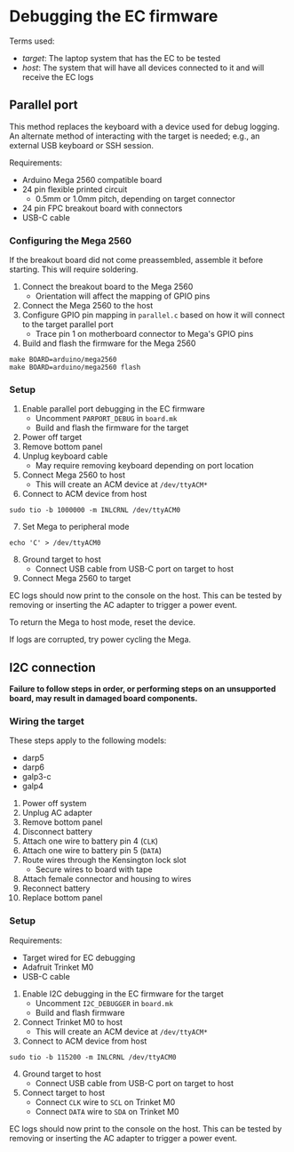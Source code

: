 # Debugging the EC firmware

Terms used:
- *target*: The laptop system that has the EC to be tested
- *host*: The system that will have all devices connected to it and
    will receive the EC logs

## Parallel port

This method replaces the keyboard with a device used for debug logging.
An alternate method of interacting with the target is needed; e.g., an
external USB keyboard or SSH session.

Requirements:
- Arduino Mega 2560 compatible board
- 24 pin flexible printed circuit
    - 0.5mm or 1.0mm pitch, depending on target connector
- 24 pin FPC breakout board with connectors
- USB-C cable

### Configuring the Mega 2560

If the breakout board did not come preassembled, assemble it before
starting. This will require soldering.

1. Connect the breakout board to the Mega 2560
    - Orientation will affect the mapping of GPIO pins
2. Connect the Mega 2560 to the host
3. Configure GPIO pin mapping in `parallel.c` based on how it will
    connect to the target parallel port
    - Trace pin 1 on motherboard connector to Mega's GPIO pins
4. Build and flash the firmware for the Mega 2560
```
make BOARD=arduino/mega2560
make BOARD=arduino/mega2560 flash
```

### Setup

1. Enable parallel port debugging in the EC firmware
    - Uncomment `PARPORT_DEBUG` in `board.mk`
    - Build and flash the firmware for the target
2. Power off target
3. Remove bottom panel
4. Unplug keyboard cable
    - May require removing keyboard depending on port location
5. Connect Mega 2560 to host
    - This will create an ACM device at `/dev/ttyACM*`
6. Connect to ACM device from host
```
sudo tio -b 1000000 -m INLCRNL /dev/ttyACM0
```
7. Set Mega to peripheral mode
```
echo 'C' > /dev/ttyACM0
```
8. Ground target to host
    - Connect USB cable from USB-C port on target to host
9. Connect Mega 2560 to target

EC logs should now print to the console on the host. This can be tested
by removing or inserting the AC adapter to trigger a power event.

To return the Mega to host mode, reset the device.

If logs are corrupted, try power cycling the Mega.

## I2C connection

**Failure to follow steps in order, or performing steps on an
unsupported board, may result in damaged board components.**

### Wiring the target

These steps apply to the following models:
- darp5
- darp6
- galp3-c
- galp4

1. Power off system
2. Unplug AC adapter
3. Remove bottom panel
4. Disconnect battery
5. Attach one wire to battery pin 4 (`CLK`)
6. Attach one wire to battery pin 5 (`DATA`)
7. Route wires through the Kensington lock slot
    - Secure wires to board with tape
8. Attach female connector and housing to wires
9. Reconnect battery
10. Replace bottom panel

### Setup

Requirements:
- Target wired for EC debugging
- Adafruit Trinket M0
- USB-C cable

1. Enable I2C debugging in the EC firmware for the target
    - Uncomment `I2C_DEBUGGER` in `board.mk`
    - Build and flash firmware
2. Connect Trinket M0 to host
    - This will create an ACM device at `/dev/ttyACM*`
3. Connect to ACM device from host
```
sudo tio -b 115200 -m INLCRNL /dev/ttyACM0
```
4. Ground target to host
    - Connect USB cable from USB-C port on target to host
5. Connect target to host
    - Connect `CLK` wire to `SCL` on Trinket M0
    - Connect `DATA` wire to `SDA` on Trinket M0

EC logs should now print to the console on the host. This can be tested
by removing or inserting the AC adapter to trigger a power event.
